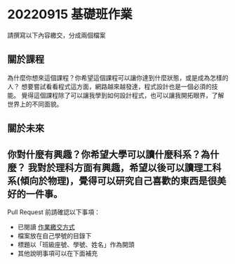 # 20220915 基礎班作業

請撰寫以下內容繳交，分成兩個檔案

## 關於課程
為什麼你想來這個課程？你希望這個課程可以讓你達到什麼狀態，或是成為怎樣的人？
想要嘗試看看程式這方面，網路越來越發達，程式設計也是一個必須的技能。
覺得這個課程除了可以讓我學到如何設計程式，也可以讓我開拓眼界，了解世界上的不同面貌。
## 關於未來
你對什麼有興趣？你希望大學可以讀什麼科系？為什麼？
我對於理科方面有興趣，希望以後可以讀理工科系(傾向於物理)，覺得可以研究自己喜歡的東西是很美好的一件事。
---

Pull Request 前請確認以下事項：

* 已閱讀 [作業繳交方式](https://hackmd.io/@nssh/nscsc/%2F%40nssh%2Fsummit-homework)
* 檔案放在自己學號的目錄下
* 標題以「班級座號、學號、姓名」作為開頭
* 其他說明事項可以在下面補充
